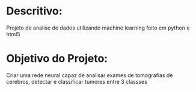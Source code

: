 <h1>Descritivo: </h1>
Projeto de analise de dados utilizando machine learning feito em python e html5

<h1>Objetivo do Projeto: </h1>
Criar uma rede neural capaz de analisar exames de tomografias de cerebros, detectar e classificar tumores entre 3 classses
